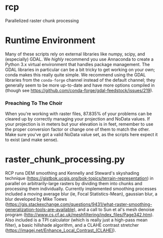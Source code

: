# rcp
Parallelized raster chunk processing

# Runtime Environment
Many of these scripts rely on external libraries like numpy, scipy, and (especially) GDAL. We _highly_ recommend you use Annaconda to create a Python 3.x virtual environment that handles package management. The GDAL libraries in particular can be a bit tricky to get working on your own; conda makes this really quite simple. We recommend using the GDAL libraries from the `conda-forge` channel instead of the default channel; they generally seem to be more up-to-date and have more options compiled in (though see https://github.com/conda-forge/gdal-feedstock/issues/219).

### Preaching To The Choir
When you're working with raster files, 87.835% of your problems can be cleared up by correctly managing your projection and NoData values. If your projection is in meters but your elevation is in feet, remember to use the proper conversion factor or change one of them to match the other. Make sure you've got a valid NoData value set, as the scripts here expect it to exist (and make sense).

# raster_chunk_processing.py
RCP runs DEM smoothing and Kennelly and Steward's skyshading technique (https://gistbok.ucgis.org/bok-topics/terrain-representation) in parallel on arbitrarily-large rasters by dividing them into chunks and processing them individually. Currently implemented smoothing processes included a moving average blur (ie, Focal Statistics-Mean), gaussian blur, a blur developed by Mike Toews (https://gis.stackexchange.com/questions/9431/what-raster-smoothing-generalization-tools-are-available), and a call to Sun et al's mesh denoise program (http://www.cs.cf.ac.uk/meshfiltering/index_files/Page342.htm). Also included is a TPI calculator (which is really just a high-pass mean filter), a basic hillshade algorithm, and a CLAHE contrast stretcher (https://imagej.net/Enhance_Local_Contrast_(CLAHE)).
